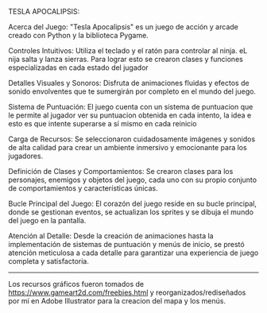 TESLA APOCALIPSIS:

Acerca del Juego:
"Tesla Apocalipsis" es un juego de acción y arcade creado con Python y la biblioteca Pygame. 


Controles Intuitivos: Utiliza el teclado y el ratón para controlar al ninja. eL nija salta y lanza sierras.
Para lograr esto se crearon clases y funciones especializadas en cada estado del jugador

Detalles Visuales y Sonoros: Disfruta de animaciones fluidas y efectos de sonido envolventes que te sumergirán por completo en el mundo del juego.

Sistema de Puntuación: El juego cuenta con un sistema de puntuacion que le permite al jugador ver su puntuacion obtenida
en cada intento, la idea e esto es que intente superarse a sí mismo en cada reinicio

Carga de Recursos: Se seleccionaron cuidadosamente imágenes y sonidos de alta calidad para crear un ambiente inmersivo y emocionante para los jugadores.

Definición de Clases y Comportamientos: Se crearon clases para los personajes, enemigos y objetos del juego, cada uno con su propio conjunto de comportamientos y características únicas.

Bucle Principal del Juego: El corazón del juego reside en su bucle principal, donde se gestionan eventos, se actualizan los sprites y se dibuja el mundo del juego en la pantalla.

Atención al Detalle: Desde la creación de animaciones hasta la implementación de sistemas de puntuación y menús de inicio, se prestó atención meticulosa a cada detalle para garantizar una experiencia de juego completa y satisfactoria.

----------------------------------------------------------------------------------------
Los recursos gráficos fueron tomados de https://www.gameart2d.com/freebies.html y reorganizados/rediseñados por mí en Adobe Illustrator
para la creacion del mapa y los menús.



